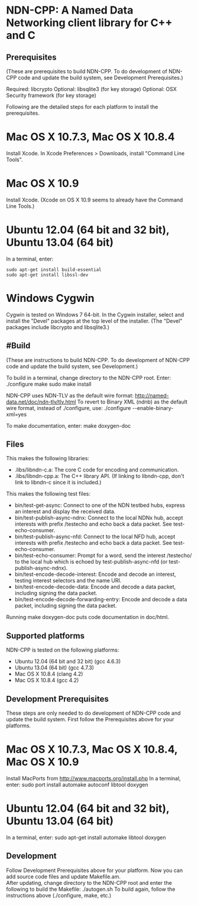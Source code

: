 NDN-CPP:  A Named Data Networking client library for C++ and C
==============================================================

Prerequisites
-------------

(These are prerequisites to build NDN-CPP.  To do development of NDN-CPP code and update the build system, 
 see Development Prerequisites.)

Required: libcrypto
Optional: libsqlite3 (for key storage)
Optional: OSX Security framework (for key storage)

Following are the detailed steps for each platform to install the prerequisites.

# Mac OS X 10.7.3, Mac OS X 10.8.4
Install Xcode.
In Xcode Preferences > Downloads, install "Command Line Tools".

# Mac OS X 10.9
Install Xcode.  (Xcode on OS X 10.9 seems to already have the Command Line Tools.)

# Ubuntu 12.04 (64 bit and 32 bit), Ubuntu 13.04 (64 bit)
In a terminal, enter:

    sudo apt-get install build-essential
    sudo apt-get install libssl-dev

# Windows Cygwin
Cygwin is tested on Windows 7 64-bit. 
In the Cygwin installer, select and install the "Devel" packages at the top level of the installer.
(The "Devel" packages include libcrypto and libsqlite3.)

#Build
-----
(These are instructions to build NDN-CPP. To do development of NDN-CPP code and update the build system, see Development.)

To build in a terminal, change directory to the NDN-CPP root.  Enter:
    ./configure
    make
    sudo make install

NDN-CPP uses NDN-TLV as the default wire format:
http://named-data.net/doc/ndn-tlv/tlv.html
To revert to Binary XML (ndnb) as the default wire format, instead of ./configure, use:
  ./configure --enable-binary-xml=yes

To make documentation, enter:
  make doxygen-doc

Files
-----

This makes the following libraries:

* .libs/libndn-c.a: The core C code for encoding and communication.
* .libs/libndn-cpp.a: The C++ library API.  (If linking to libndn-cpp, don't link to libndn-c since it is included.)

This makes the following test files:

* bin/test-get-async: Connect to one of the NDN testbed hubs, express an interest and display the received data.
* bin/test-publish-async-ndnx: Connect to the local NDNx hub, accept interests with prefix /testecho and echo back a data packet. See test-echo-consumer.
* bin/test-publish-async-nfd: Connect to the local NFD hub, accept interests with prefix /testecho and echo back a data packet. See test-echo-consumer.
* bin/test-echo-consumer: Prompt for a word, send the interest /testecho/<word> to the local hub which is echoed by test-publish-async-nfd (or test-publish-async-ndnx).
* bin/test-encode-decode-interest: Encode and decode an interest, testing interest selectors and the name URI.
* bin/test-encode-decode-data: Encode and decode a data packet, including signing the data packet.
* bin/test-encode-decode-forwarding-entry: Encode and decode a data packet, including signing the data packet.

Running make doxygen-doc puts code documentation in doc/html.

Supported platforms
-------------------

NDN-CPP is tested on the following platforms:
* Ubuntu 12.04 (64 bit and 32 bit) (gcc 4.6.3)
* Ubuntu 13.04 (64 bit) (gcc 4.7.3)
* Mac OS X 10.8.4 (clang 4.2)
* Mac OS X 10.8.4 (gcc 4.2)

Development Prerequisites
-------------------------
These steps are only needed to do development of NDN-CPP code and update the build system.
First follow the Prerequisites above for your platforms.

# Mac OS X 10.7.3, Mac OS X 10.8.4, Mac OS X 10.9
Install MacPorts from http://www.macports.org/install.php
In a terminal, enter:
  sudo port install automake autoconf libtool doxygen

# Ubuntu 12.04 (64 bit and 32 bit), Ubuntu 13.04 (64 bit)
In a terminal, enter:
  sudo apt-get install automake libtool doxygen

Development
-----------
Follow Development Prerequisites above for your platform.
Now you can add source code files and update Makefile.am.  
After updating, change directory to the NDN-CPP root and enter the following to build the Makefile:
  ./autogen.sh
To build again, follow the instructions above (./configure, make, etc.)
